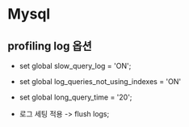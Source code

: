 # Mysql

## profiling log 옵션 

- set global slow_query_log = 'ON';
- set global log_queries_not_using_indexes = 'ON'
- set global long_query_time = '20';

- 로그 세팅 적용
 -> flush logs;
